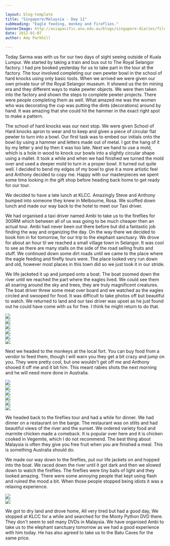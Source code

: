 ```yaml
---

layout: blog-template
title: "Singapore/Malaysia - Day 11"
subHeading: "Eagle feeding, monkey and fireflies."
bannerImage: http://asiapacific.anu.edu.au/blogs/singapore-diaries/files/2011/04/singapore-banner-2.jpg
date: 2012-01-07
author: Amy Parkhill

---
```


Today Sarma was with us for our two days of sight seeing outside of Kuala Lumpur.  We started by taking a train and bus out to The Royal Selangor factory. I had pre booked yesterday for us to take part in the tour at the factory. The tour involved completing our own pewter bowl in the school of hard knocks using only basic tools. When we arrived we were given our own private tour of the Royal Selangor museum. It showed us the tin mining era and they different ways to make pewter objects. We were then taken into the factory and shown the steps to complete pewter projects. There were people completing them as well. What amazed me was the women who was decorating the cup was putting the dints (decorations) around by hand. It was amazing that she could hit the hammer in the exact right spot to make a pattern.

The school of hard knocks was our next stop. We were given School of Hard knocks apron to wear and to keep and given a piece of circular flat pewter to turn into a bowl.  Our first task was to embed our initials onto the bowl by using a hammer and letters made out of metal. I got the hang of it by my letter y and by then it was too late. Next we hand to use a mold, which is a hole in wood to knock our bowls into a slightly circular shape using a mallet. It took a while and when we had finished we turned the mold over and used a deeper mold to turn in a proper bowl. It turned out quite well. I decided to bend my edges of my bowl to give it a more artistic feel and Anthony decided to copy me. Happy with our masterpieces we spent some time looking in the gift shop before heading back home to get ready for our tour. 

We decided to have a late lunch at KLCC. Amazingly Steve and Anthony bumped into someone they knew in Melbourne, Rosa. We scoffed down lunch and made our way back to the hotel to meet our Taxi driver.

We had organised a taxi driver named Ambi to take us to the fireflies for 300RM which between all of us was going to be much cheaper then an actual tour. Ambi had never been out there before but did a fantastic job finding the way and organizing the day. On the way there we decided to book him in for tomorrow, for our trip to the elephant sanctuary. We drove for about an hour til we reached a small village town in Selangor. It was cool to see as there are many stalls on the side of the road selling fruits and stuff. We continued down some dirt roads until we came to the place where the eagle feeding and firefly tours were. The place looked very run down and old, however most places in this town did so we just took it in our stride.

We life jacketed it up and jumped onto a boat. The boat zoomed down the river until we reached the part where the eagles lived. We could see them all soaring around the sky and trees, they are truly magnificent creatures. The boat driver threw some meat over board and we watched as the eagles circled and swooped for food. It was difficult to take photos off but beautiful to watch. We returned to land and our taxi driver was upset as he just found out he could have come with us for free. I think he might return to do that.

<div class="center-image"><img src="http://images.travelpod.com/users/amynp/4.1326066920.us-on-a-boat.jpg" /></div>
<div class="center-image"><img src="http://images.travelpod.com/users/amynp/4.1326066920.steve-and-sarma-on-a-boat.jpg" /></div>
<div class="center-image"><img src="http://images.travelpod.com/users/amynp/4.1326066920.eagle-flying.jpg" /></div>
<div class="center-image"><img src="http://images.travelpod.com/users/amynp/4.1326066920.1-eagle-flying.jpg" /></div>
<div class="center-image"><img src="http://images.travelpod.com/users/amynp/4.1326066920.eagle-eating.jpg" /></div>
<div class="center-image"><img src="http://images.travelpod.com/users/amynp/4.1326066920.villages.jpg" /></div>


Next we headed to the monkeys at the local fort. You can buy food from a vendor to feed them, though I will warn you they get a bit crazy and jump on you. They were pretty cool, but one wouldn't get off me and Anthony shooed it off me and it bit him. This meant rabies shots the next morning and he will need more done in Australia.

<div class="center-image"><img src="http://images.travelpod.com/users/amynp/4.1326066920.our-taxi-driver.jpg" /></div>
<div class="center-image"><img src="http://images.travelpod.com/users/amynp/4.1326066920.anthony-and-monkey.jpg" /></div>
<div class="center-image"><img src="http://images.travelpod.com/users/amynp/4.1326066920.anthony-with-monkey.jpg" /></div>
<div class="center-image"><img src="http://images.travelpod.com/users/amynp/4.1326066920.steve-and-monkey.jpg" /></div>
<div class="center-image"><img src="http://images.travelpod.com/users/amynp/4.1326066920.sa.jpg" /></div>
<div class="center-image"><img src="http://images.travelpod.com/users/amynp/4.1326066920.me-and-the-monkey.jpg" /></div>

We headed back to the fireflies tour and had a while for dinner. We had dinner on a restaurant on the barge. The restaurant was on stilts and had beautiful views of the river and the sunset. We ordered variety food and marmite chicken made a comeback. It is popular over here and it is chicken cooked in Vegemite, which I do not recommend. The best thing about Malaysia is often they give you free fruit when you are finished a meal. This is something Australia should do.

We made our way down to the fireflies, put our life jackets on and hopped into the boat. We raced down the river until it got dark and then we slowed down to watch the fireflies. The fireflies were tiny balls of light and they looked amazing. There were some annoying people that kept using flash and ruined the mood a bit. When those people stopped being idiots it was a relaxing experience. 

<div class="center-image"><img src="http://images.travelpod.com/users/amynp/4.1326066920.sunset-over-river.jpg" /></div>
<div class="center-image"><img src="http://images.travelpod.com/users/amynp/4.1326066920.anthony.jpg" /></div>

We got to dry land and drove home, All very tired but had a good day, We stopped at KLCC for a while and searched for the Monty Python DVD there. They don't seem to sell many DVDs in Malaysia.  We have organised Ambi to take us to the elephant sanctuary tomorrow as we had a good experience with him today. He has also agreed to take us to the Batu Caves for the same price.









